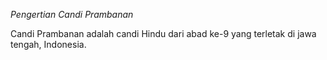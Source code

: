 *Pengertian Candi Prambanan*

Candi Prambanan adalah candi Hindu dari abad ke-9 yang terletak di jawa tengah, Indonesia. 